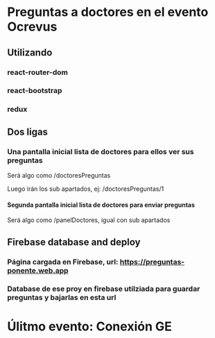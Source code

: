 # Preguntas a doctores en el evento Ocrevus

## Utilizando
### react-router-dom
### react-bootstrap
### redux

## Dos ligas
### Una pantalla inicial lista de doctores para ellos ver sus preguntas
Será algo como /doctoresPreguntas

Luego irán los sub apartados, ej: /doctoresPreguntas/1
#### Segunda pantalla inicial  lista de doctores para enviar preguntas
Será algo como /panelDoctores, igual con sub apartados

## Firebase database and deploy
### Página cargada en Firebase, url: https://preguntas-ponente.web.app
### Database de ese proy en firebase utilziada para guardar preguntas y bajarlas en esta url

# Úlitmo evento: Conexión GE
